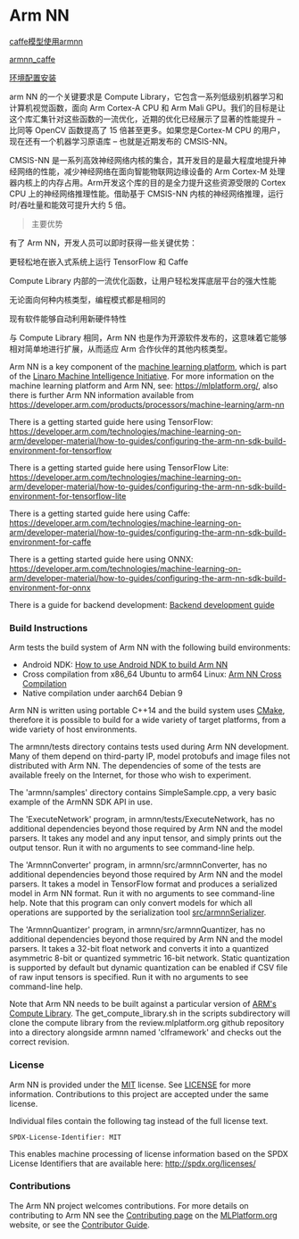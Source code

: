 # Arm NN

[caffe模型使用armnn](https://blog.csdn.net/liugan528/article/details/80430760)

[armnn_caffe](https://github.com/GarryLau/armnn_caffe)

[环境配置安装](https://blog.csdn.net/liugan528/article/details/80272763)

arm NN 的一个关键要求是 Compute Library，它包含一系列低级别机器学习和计算机视觉函数，面向 Arm Cortex-A CPU 和 Arm Mali GPU。我们的目标是让这个库汇集针对这些函数的一流优化，近期的优化已经展示了显著的性能提升 – 比同等 OpenCV 函数提高了 15 倍甚至更多。如果您是Cortex-M CPU 的用户，现在还有一个机器学习原语库 – 也就是近期发布的 CMSIS-NN。

CMSIS-NN 是一系列高效神经网络内核的集合，其开发目的是最大程度地提升神经网络的性能，减少神经网络在面向智能物联网边缘设备的 Arm Cortex-M 处理器内核上的内存占用。Arm开发这个库的目的是全力提升这些资源受限的 Cortex CPU 上的神经网络推理性能。借助基于 CMSIS-NN 内核的神经网络推理，运行时/吞吐量和能效可提升大约 5 倍。

> 主要优势

有了 Arm NN，开发人员可以即时获得一些关键优势：

更轻松地在嵌入式系统上运行 TensorFlow 和 Caffe

Compute Library 内部的一流优化函数，让用户轻松发挥底层平台的强大性能

无论面向何种内核类型，编程模式都是相同的

现有软件能够自动利用新硬件特性

与 Compute Library 相同，Arm NN 也是作为开源软件发布的，这意味着它能够相对简单地进行扩展，从而适应 Arm 合作伙伴的其他内核类型。

Arm NN is a key component of the [machine learning platform](https://mlplatform.org/), which is part of the [Linaro Machine Intelligence Initiative](https://www.linaro.org/news/linaro-announces-launch-of-machine-intelligence-initiative/). For more information on the machine learning platform and Arm NN, see: <https://mlplatform.org/>, also there is further Arm NN information available from <https://developer.arm.com/products/processors/machine-learning/arm-nn>

There is a getting started guide here using TensorFlow: <https://developer.arm.com/technologies/machine-learning-on-arm/developer-material/how-to-guides/configuring-the-arm-nn-sdk-build-environment-for-tensorflow>

There is a getting started guide here using TensorFlow Lite: <https://developer.arm.com/technologies/machine-learning-on-arm/developer-material/how-to-guides/configuring-the-arm-nn-sdk-build-environment-for-tensorflow-lite>

There is a getting started guide here using Caffe: <https://developer.arm.com/technologies/machine-learning-on-arm/developer-material/how-to-guides/configuring-the-arm-nn-sdk-build-environment-for-caffe>

There is a getting started guide here using ONNX: <https://developer.arm.com/technologies/machine-learning-on-arm/developer-material/how-to-guides/configuring-the-arm-nn-sdk-build-environment-for-onnx>

There is a guide for backend development: [Backend development guide](src/backends/README.md)

### Build Instructions

Arm tests the build system of Arm NN with the following build environments:

* Android NDK: [How to use Android NDK to build Arm NN](BuildGuideAndroidNDK.md)
* Cross compilation from x86_64 Ubuntu to arm64 Linux: [Arm NN Cross Compilation](BuildGuideCrossCompilation.md)
* Native compilation under aarch64 Debian 9

Arm NN is written using portable C++14 and the build system uses [CMake](https://cmake.org/), therefore it is possible to build for a wide variety of target platforms, from a wide variety of host environments.

The armnn/tests directory contains tests used during Arm NN development. Many of them depend on third-party IP, model protobufs and image files not distributed with Arm NN. The dependencies of some of the tests are available freely on the Internet, for those who wish to experiment.

The 'armnn/samples' directory contains SimpleSample.cpp, a very basic example of the ArmNN SDK API in use.

The 'ExecuteNetwork' program, in armnn/tests/ExecuteNetwork, has no additional dependencies beyond those required by Arm NN and the model parsers. It takes any model and any input tensor, and simply prints out the output tensor. Run it with no arguments to see command-line help.

The 'ArmnnConverter' program, in armnn/src/armnnConverter, has no additional dependencies beyond those required by Arm NN and the model parsers. It takes a model in TensorFlow format and produces a serialized model in Arm NN format. Run it with no arguments to see command-line help. Note that this program can only convert models for which all operations are supported by the serialization tool [src/armnnSerializer](src/armnnSerializer/README.md).

The 'ArmnnQuantizer' program, in armnn/src/armnnQuantizer, has no additional dependencies beyond those required by Arm NN and the model parsers. It takes a 32-bit float network and converts it into a quantized asymmetric 8-bit or quantized symmetric 16-bit network.
Static quantization is supported by default but dynamic quantization can be enabled if CSV file of raw input tensors is specified. Run it with no arguments to see command-line help.

Note that Arm NN needs to be built against a particular version of [ARM's Compute Library](https://github.com/ARM-software/ComputeLibrary). The get_compute_library.sh in the scripts subdirectory will clone the compute library from the review.mlplatform.org github repository into a directory alongside armnn named 'clframework' and checks out the correct revision.

### License

Arm NN is provided under the [MIT](https://spdx.org/licenses/MIT.html) license.
See [LICENSE](LICENSE) for more information. Contributions to this project are accepted under the same license.

Individual files contain the following tag instead of the full license text.

    SPDX-License-Identifier: MIT

This enables machine processing of license information based on the SPDX License Identifiers that are available here: http://spdx.org/licenses/

### Contributions

The Arm NN project welcomes contributions. For more details on contributing to Arm NN see the [Contributing page](https://mlplatform.org/contributing/) on the [MLPlatform.org](https://mlplatform.org/) website, or see the [Contributor Guide](ContributorGuide.md).
